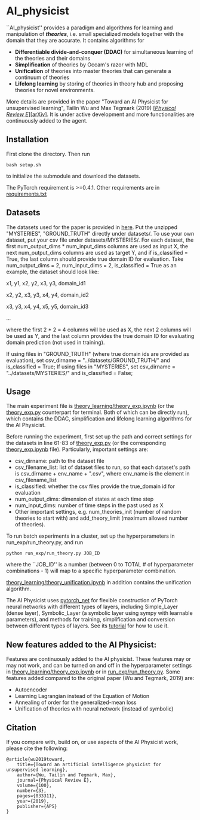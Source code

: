 # AI_physicist

``AI_physicist'' provides a paradigm and algorithms for learning and manipulation of ***theories***, i.e. small specialized models together with the domain that they are accurate. It contains algorithms for 
- **Differentiable divide-and-conquer (DDAC)** for simultaneous learning of the theories and their domains
- **Simplification** of theories by Occam's razor with MDL
- **Unification** of theories into master theories that can generate a continuum of theories
- **Lifelong learning** by storing of theories in theory hub and proposing theories for novel environments.

More details are provided in the paper "Toward an AI Physicist for unsupervised learning", Tailin Wu and Max Tegmark (2019) \[[*Physical Review E*](https://journals.aps.org/pre/abstract/10.1103/PhysRevE.100.033311)\]\[[arXiv](https://arxiv.org/abs/1810.10525)\]. It is under active development and more functionalities are continuously added to the agent.

## Installation
First clone the directory. Then run 
```
bash setup.sh
```
to initialize the submodule and download the datasets.

The PyTorch requirement is >=0.4.1. Other requirements are in [requirements.txt](https://github.com/tailintalent/AI_physicist/blob/master/requirements.txt)

## Datasets
The datasets used for the paper is provided in [here](https://space.mit.edu/home/tegmark/aiphysicist.html). Put the unzipped "MYSTERIES", "GROUND_TRUTH" directly under datasets/. To use your own dataset, put your csv file under datasets/MYSTERIES/. For each dataset, the first num_output_dims * num_input_dims columns are used as input X, the next num_output_dims columns are used as target Y, and if is_classified = True, the last column should provide true domain ID for evaluation. Take num_output_dims = 2, num_input_dims = 2, is_classified = True as an example, the dataset should look like:

x1, y1, x2, y2, x3, y3, domain_id1

x2, y2, x3, y3, x4, y4, domain_id2

x3, y3, x4, y4, x5, y5, domain_id3

...

where the first 2 * 2 = 4 columns will be used as X, the next 2 columns will be used as Y, and the last column provides the true domain ID for evaluating domain prediction (not used in training).

If using files in "GROUND_TRUTH" (where true domain ids are provided as evaluation), set csv_dirname = "../datasets/GROUND_TRUTH/" and is_classified = True; If using files in "MYSTERIES", set csv_dirname = "../datasets/MYSTERIES/" and is_classified = False;

## Usage
The main experiment file is [theory_learning/theory_exp.ipynb](https://github.com/tailintalent/AI_physicist/blob/master/theory_learning/theory_exp.ipynb) (or the [theory_exp.py](https://github.com/tailintalent/AI_physicist/blob/master/theory_learning/theory_exp.py) counterpart for terminal. Both of which can be directly run), which contains the DDAC, simplification and lifelong learning algorithms for the AI Physicist.

Before running the experiment, first set up the path and correct settings for the datasets in line 61-83 of [theory_exp.py](https://github.com/tailintalent/AI_physicist/blob/master/theory_learning/theory_exp.py) (or the corresponding [theory_exp.ipynb](https://github.com/tailintalent/AI_physicist/blob/master/theory_learning/theory_exp.ipynb) file). Particularly, important settings are:
- csv_dirname: path to the dataset file
- csv_filename_list: list of dataset files to run, so that each dataset's path is csv_dirname + env_name + ".csv", where env_name is the element in csv_filename_list
- is_classified: whether the csv files provide the true_domain id for evaluation
- num_output_dims: dimension of states at each time step
- num_input_dims: number of time steps in the past used as X
- Other important settings, e.g. num_theories_init (number of random theories to start with) and add_theory_limit (maximum allowed number of theories).

To run batch experiments in a cluster, set up the hyperparameters in run_exp/run_theory.py, and run
```
python run_exp/run_theory.py JOB_ID
```
where the ``JOB_ID'' is a number (between 0 to TOTAL # of hyperparameter combinations - 1) will map to a specific hyperparameter combination.

[theory_learning/theory_unification.ipynb](https://github.com/tailintalent/AI_physicist/blob/master/theory_learning/theory_unification.ipynb) in addition contains the unification algorithm.

The AI Physicist uses [pytorch_net](https://github.com/tailintalent/pytorch_net) for flexible construction of PyTorch neural networks with different types of layers, including Simple_Layer (dense layer), Symbolic_Layer (a symbolic layer using sympy with learnable parameters), and methods for training, simplification and conversion between different types of layers. See its [tutorial](https://github.com/tailintalent/pytorch_net/blob/master/Tutorial.ipynb) for how to use it.

## New features added to the AI Physicist:
Features are continuously added to the AI physicist. These features may or may not work, and can be turned on and off in the hyperparameter settings in [theory_learning/theory_exp.ipynb](https://github.com/tailintalent/AI_physicist/blob/master/theory_learning/theory_exp.ipynb) or in [run_exp/run_theory.py](https://github.com/tailintalent/AI_physicist/blob/master/run_exp/run_theory.py). Some features added compared to the original paper (Wu and Tegmark, 2019) are:
- Autoencoder
- Learning Lagrangian instead of the Equation of Motion
- Annealing of order for the generalized-mean loss
- Unification of theories with neural network (instead of symbolic)

## Citation
If you compare with, build on, or use aspects of the AI Physicist work, please cite the following:

```
@article{wu2019toward,
    title={Toward an artificial intelligence physicist for unsupervised learning},
    author={Wu, Tailin and Tegmark, Max},
    journal={Physical Review E},
    volume={100},
    number={3},
    pages={033311},
    year={2019},
    publisher={APS}
}
```
